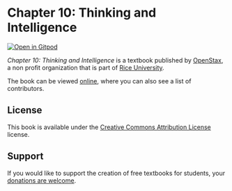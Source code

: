# Chapter 10: Thinking and Intelligence

[![Open in Gitpod](https://gitpod.io/button/open-in-gitpod.svg)](https://gitpod.io/from-referrer/)

_Chapter 10: Thinking and Intelligence_ is a textbook published by [OpenStax](https://openstax.org/), a non profit organization that is part of [Rice University](https://www.rice.edu/).

The book can be viewed [online](https://github.com/cnx-user-books/cnxbook-10-thinking-and-intelligence/releases/latest), where you can also see a list of contributors.

## License
This book is available under the [Creative Commons Attribution License](./LICENSE) license.

## Support
If you would like to support the creation of free textbooks for students, your [donations are welcome](https://riceconnect.rice.edu/donation/support-openstax-banner).
